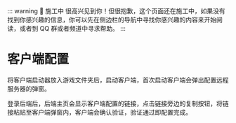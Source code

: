 ::: warning 🚧 施工中
很高兴见到你！但很抱歉，这个页面还在施工中，如果没有找到你感兴趣的信息，你可以先在侧边栏的导航中寻找你感兴趣的内容来开始阅读，或者到 QQ 群或者频道中寻求帮助。
:::

# 客户端配置

将客户端启动器放入游戏文件夹后，启动客户端，首次启动客户端会弹出配置远程服务器的弹窗。

登录后端后，后端主页会显示客户端配置的链接，点击链接旁边的复制按钮，将链接粘贴至客户端弹窗内，客户端会确认验证，验证通过即配置完成。
